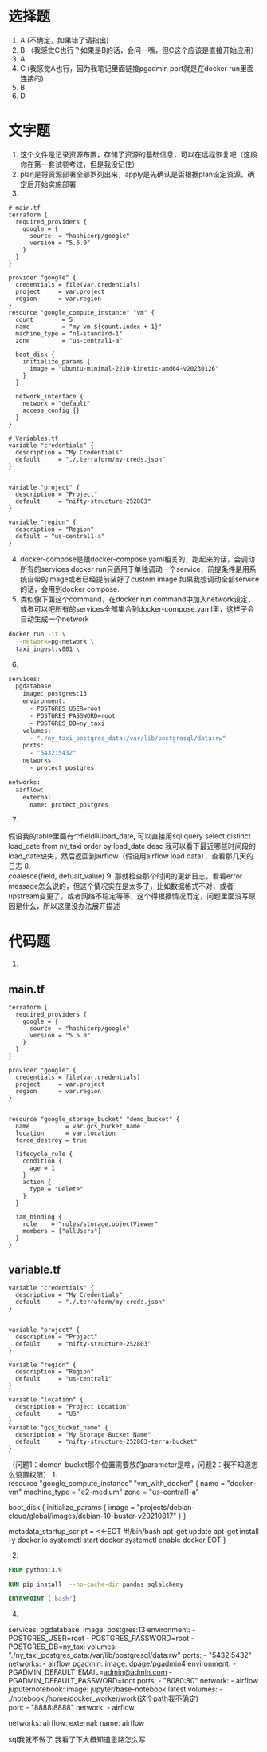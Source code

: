 # 选择题
1. A (不确定，如果错了请指出)
2. B （我感觉C也行？如果是B的话，会问一嘴，但C这个应该是直接开始应用）
3. A
4. C (我感觉A也行，因为我笔记里面链接pgadmin port就是在docker run里面连接的)
5. B
6. D

# 文字题
1. 这个文件是记录资源布置，存储了资源的基础信息，可以在远程恢复吧（这段你在第一套试卷考过，但是我没记住）
2. plan是将资源部署全部罗列出来，apply是先确认是否根据plan设定资源，确定后开始实施部署
3.  
```pyhon
# main.tf
terraform {
  required_providers {
    google = {
      source  = "hashicorp/google"
      version = "5.6.0"
    }
  }
}

provider "google" {
  credentials = file(var.credentials)
  project     = var.project
  region      = var.region
}
resource "google_compute_instance" "vm" {
  count        = 5
  name         = "my-vm-${count.index + 1}"
  machine_type = "n1-standard-1"
  zone         = "us-central1-a"

  boot_disk {
    initialize_params {
      image = "ubuntu-minimal-2210-kinetic-amd64-v20230126"
    }
  }

  network_interface {
    network = "default"
    access_config {}
  }
}

# Variables.tf
variable "credentials" {
  description = "My Credentials"
  default     = "./.terraform/my-creds.json"
}


variable "project" {
  description = "Project"
  default     = "nifty-structure-252803"
}

variable "region" {
  description = "Region"
  default = "us-central1-a"
}
```
4. docker-compose是跟docker-compose.yaml相关的，跑起来的话，会调动所有的services
   docker run只适用于单独调动一个service，前提条件是用系统自带的image或者已经提前装好了custom image
   如果我想调动全部service的话，会用到docker compose.  
5. 类似像下面这个command，在docker run command中加入network设定，或者可以吧所有的services全部集合到docker-compose.yaml里，这样子会自动生成一个network
```bash
docker run -it \
  --network=pg-network \
  taxi_ingest:v001 \
```
6.  
```bash
services:
  pgdatabase:
    image: postgres:13
    environment:
      - POSTGRES_USER=root
      - POSTGRES_PASSWORD=root
      - POSTGRES_DB=ny_taxi
    volumes:
      - "./ny_taxi_postgres_data:/var/lib/postgresql/data:rw"
    ports:
      - "5432:5432"
    networks:
      - protect_postgres

networks:
  airflow:
    external:
      name: protect_postgres

```
7.  
假设我的table里面有个field叫load_date, 可以直接用sql query
select distinct load_date
from ny_taxi
order by load_date desc
我可以看下最近哪些时间段的load_date缺失，然后返回到airflow（假设用airflow load data），查看那几天的日志
8.  
coalesce(field, defualt_value)
9. 那就检查那个时间的更新日志，看看error message怎么说的，但这个情况实在是太多了，比如数据格式不对，或者upstream变更了，或者网络不稳定等等，这个得根据情况而定，问题里面没写原因是什么，所以这里没办法展开描述
# 代码题
1.  
## main.tf
```
terraform {
  required_providers {
    google = {
      source  = "hashicorp/google"
      version = "5.6.0"
    }
  }
}

provider "google" {
  credentials = file(var.credentials)
  project     = var.project
  region      = var.region
}


resource "google_storage_bucket" "demo_bucket" {
  name          = var.gcs_bucket_name
  location      = var.location
  force_destroy = true

  lifecycle_rule {
    condition {
      age = 1
    }
    action {
      type = "Delete"
    }
  }

  iam_binding {
    role    = "roles/storage.objectViewer"
    members = ["allUsers"]
  }
}

```
## variable.tf
```
variable "credentials" {
  description = "My Credentials"
  default     = "./.terraform/my-creds.json"
}


variable "project" {
  description = "Project"
  default     = "nifty-structure-252803"
}

variable "region" {
  description = "Region"
  default     = "us-central1"
}

variable "location" {
  description = "Project Location"
  default     = "US"
}
variable "gcs_bucket_name" {
  description = "My Storage Bucket Name"
  default     = "nifty-structure-252803-terra-bucket"
}
```
（问题1：demon-bucket那个位置需要放的parameter是啥，问题2：我不知道怎么设置权限）
1.   
resource "google_compute_instance" "vm_with_docker" {
  name         = "docker-vm"
  machine_type = "e2-medium"
  zone         = "us-central1-a"

  boot_disk {
    initialize_params {
      image = "projects/debian-cloud/global/images/debian-10-buster-v20210817"
    }
  }

  metadata_startup_script = <<-EOT
    #!/bin/bash
    apt-get update
    apt-get install -y docker.io
    systemctl start docker
    systemctl enable docker
  EOT
}

2.   
```Dockerfile
FROM python:3.9

RUN pip install  --no-cache-dir pandas sqlalchemy

ENTRYPOINT ['bash']
```
4.  
services:
  pgdatabase:
    image: postgres:13
    environment:
      - POSTGRES_USER=root
      - POSTGRES_PASSWORD=root
      - POSTGRES_DB=ny_taxi
    volumes:
      - "./ny_taxi_postgres_data:/var/lib/postgresql/data:rw"
    ports:
      - "5432:5432"
    networks:
      - airflow
  pgadmin:
    image: dpage/pgadmin4
    environment:
      - PGADMIN_DEFAULT_EMAIL=admin@admin.com
      - PGADMIN_DEFAULT_PASSWORD=root
    ports:
      - "8080:80"
    network:
      - airflow
  juputernotebook:
    image: jupyter/base-notebook:latest
    volumes:
      - ./notebook:/home/docker_worker/work(这个path我不确定)    
    port:
      - "8888:8888" 
    network:
      - airflow

networks:
  airflow:
    external:
      name: airflow

sql我就不做了 我看了下大概知道思路怎么写